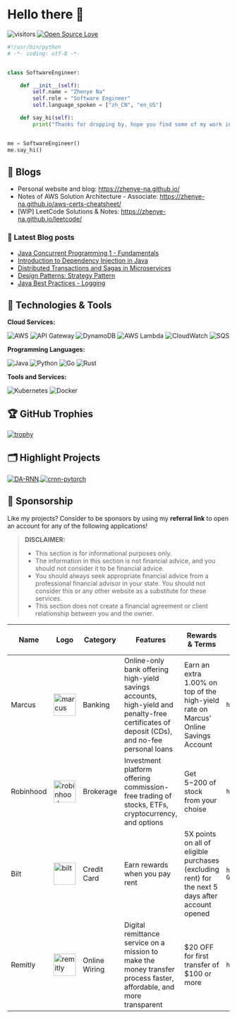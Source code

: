 # Hello there 👋

![visitors](https://visitor-badge.laobi.icu/badge?page_id=zhenye-na.zhenye-na)
[![Open Source Love](https://badges.frapsoft.com/os/v1/open-source.svg?v=102)](https://github.com/ellerbrock/open-source-badge/)

```python
#!/usr/bin/python
# -*- coding: utf-8 -*-


class SoftwareEngineer:

    def __init__(self):
        self.name = "Zhenye Na"
        self.role = "Software Engineer"
        self.language_spoken = ["zh_CN", "en_US"]

    def say_hi(self):
        print("Thanks for dropping by, hope you find some of my work interesting.")


me = SoftwareEngineer()
me.say_hi()
```

## 📝 Blogs

- Personal website and blog: https://zhenye-na.github.io/
- Notes of AWS Solution Architecture - Associate: https://zhenye-na.github.io/aws-certs-cheatsheet/
- [WIP] LeetCode Solutions & Notes: https://zhenye-na.github.io/leetcode/

### 📔 Latest Blog posts

<!-- BLOG-POST-LIST:START -->
- [Java Concurrent Programming 1 - Fundamentals](https://zhenye-na.github.io/blog/2023/05/24/fundamentals-of-java-concurrenct-programming.html)
- [Introduction to Dependency Injection in Java](https://zhenye-na.github.io/blog/2022/09/18/intro-to-java-dependency-injection.html)
- [Distributed Transactions and Sagas in Microservices](https://zhenye-na.github.io/blog/2022/06/19/distributed-transactions-and-sagas-in-microservices.html)
- [Design Patterns: Strategy Pattern](https://zhenye-na.github.io/blog/2022/05/16/design-patterns-the-strategy-pattern.html)
- [Java Best Practices - Logging](https://zhenye-na.github.io/blog/2022/05/03/java-best-practices-logging.html)
<!-- BLOG-POST-LIST:END -->

## 🔧 Technologies & Tools

**Cloud Services:**

![AWS](https://img.shields.io/badge/Cloud-AWS-informational?style=flat&logo=amazon-aws&logoColor=white&color=6aa6f8)
![API Gateway](https://img.shields.io/badge/API-Gateway-informational?style=flat&logo=amazon-api-gateway&logoColor=white&color=6aa6f8)
![DynamoDB](https://img.shields.io/badge/Database-DynamoDB-informational?style=flat&logo=amazon-dynamodb&logoColor=white&color=6aa6f8)
![AWS Lambda](https://img.shields.io/badge/Compute-AWS_Lambda-informational?style=flat&logo=amazon-aws&logoColor=white&color=6aa6f8)
![CloudWatch](https://img.shields.io/badge/Monitoring-CloudWatch-informational?style=flat&logo=amazon-cloudwatch&logoColor=white&color=6aa6f8)
![SQS](https://img.shields.io/badge/Queue-SQS-informational?style=flat&logo=amazon-sqs&logoColor=white&color=6aa6f8)

**Programming Languages:**

![Java](https://img.shields.io/badge/Code-Java-informational?style=flat&logo=java&logoColor=white&color=6aa6f8)
![Python](https://img.shields.io/badge/Code-Python-informational?style=flat&logo=python&logoColor=white&color=6aa6f8)
![Go](https://img.shields.io/badge/Code-Go-informational?style=flat&logo=go&logoColor=white&color=6aa6f8)
![Rust](https://img.shields.io/badge/Code-Rust-informational?style=flat&logo=rust&logoColor=white&color=6aa6f8)

**Tools and Services:**

![Kubernetes](https://img.shields.io/badge/Tools-Kubernetes-informational?style=flat&logo=kubernetes&logoColor=white&color=6aa6f8)
![Docker](https://img.shields.io/badge/Tools-Docker-informational?style=flat&logo=docker&logoColor=white&color=6aa6f8)

<!-- ## &#x1f4c8; GitHub Stats

<a href="https://github.com/Zhenye-Na/Zhenye-Na">
  <img align="center" src="https://github-readme-stats.vercel.app/api/top-langs/?username=zhenye-na&hide=c%2B%2B,c,matlab,assembly&title_color=6aa6f8&text_color=8a919a&icon_color=6aa6f8&bg_color=22272e" alt="Zhenye's GitHub Stats" />
</a>

<a href="https://github.com/Zhenye-Na/Zhenye-Na">
  <img align="center" src="https://github-readme-stats.vercel.app/api?username=zhenye-na&show_icons=true&line_height=27&count_private=true&title_color=6aa6f8&text_color=8a919a&icon_color=6aa6f8&bg_color=22272e" alt="Zhenye's GitHub Stats" />
</a> -->

## 🏆 GitHub Trophies

[![trophy](https://github-profile-trophy.vercel.app/?username=zhenye-na&theme=nord&column=7)](https://github.com/ryo-ma/github-profile-trophy)

## 🗂️ Highlight Projects

<a href="https://github.com/Zhenye-Na/DA-RNN">
  <img align="center" src="https://github-readme-stats.vercel.app/api/pin/?username=zhenye-na&repo=DA-RNN&show_icons=true&line_height=27&title_color=6aa6f8&text_color=8a919a&icon_color=6aa6f8&bg_color=22272e" alt="DA-RNN" />
</a>

<a href="https://github.com/Zhenye-Na/crnn-pytorch">
  <img align="center" src="https://github-readme-stats.vercel.app/api/pin/?username=zhenye-na&repo=crnn-pytorch&show_icons=true&line_height=27&title_color=6aa6f8&text_color=8a919a&icon_color=6aa6f8&bg_color=22272e" alt="crnn-pytorch" />
</a>

<!-- ## 👨‍💻 This week, I spent my time on:

[![zhenye's wakatime stats](https://github-readme-stats.vercel.app/api/wakatime?username=nazhenye&line_height=27&title_color=6aa6f8&text_color=8a919a&icon_color=6aa6f8&bg_color=22272e)](https://github.com/anuraghazra/github-readme-stats) -->

## 🧧 Sponsorship

Like my projects? Consider to be sponsors by using my **referral link** to open an account for any of the following applications!

> **DISCLAIMER:**
>
> - This section is for informational purposes only. 
> - The information in this section is not financial advice, and you should not consider it to be financial advice. 
> - You should always seek appropriate financial advice from a professional financial advisor in your state. You should not consider this or any other website as a substitute for these services. 
> - This section does not create a financial agreement or client relationship between you and the owner.


| Name      |  Logo                                                                                                                                                                                 |  Category      |  Features                                                                                                                                    |  Rewards & Terms                                                                              |  Referral Link                                       |  Quota (If applied) |
| --------- | ------------------------------------------------------------------------------------------------------------------------------------------------------------------------------------- | -------------- | -------------------------------------------------------------------------------------------------------------------------------------------- | ------------------------------------------------------------------------------------------------- | ---------------------------------------------------- | ------------------- |
| Marcus    |  <img width="50" height="50" src="https://www.debt.org/wp-content/uploads/2021/01/marcus-logo.png" alt="marcus"/>                       |  Banking       |  Online-only bank offering high-yield savings accounts, high-yield and penalty-free certificates of deposit (CDs), and no-fee personal loans |  Earn an extra 1.00% on top of the high-yield rate on Marcus' Online Savings Account         |  `https://www.marcus.com/share/ZHE-8GZ-56DJ`           |  1/5                |
| Robinhood |  <img width="50" height="50" src="https://img.icons8.com/fluency/48/robinhood.png" alt="robinhood"/>                                    |  Brokerage     |  Investment platform offering commission-free trading of stocks, ETFs, cryptocurrency, and options                                           |  Get $5-$200 of stock from your choise                                                            |  `https://join.robinhood.com/zhenyen-652529`           |  N/A                |
| Bilt      |  <img width="50" height="50" src="https://pbs.twimg.com/profile_images/1580979205638168577/Wa6cxMEq_400x400.jpg" alt="bilt"/>           |  Credit Card   |  Earn rewards when you pay rent                                                                                                              |  5X points on all of eligible purchases (excluding rent) for the next 5 days after account opened |  `https://www.biltrewards.com/card/referral/MV6D-GWZO` |  3/50               |
| Remitly   |  <img width="50" height="50" src="https://media.remitly.io/remtily_logo_vertical_midnight_b.6eT0nA18TSlQIsjllF72RN.png" alt="remitly"/> |  Online Wiring |  Digital remittance service on a mission to make the money transfer process faster, affordable, and more transparent                         | $20 OFF for first transfer of $100 or more                                                        |  `https://remit.ly/37xa5yaa`                           |  N/A                |
